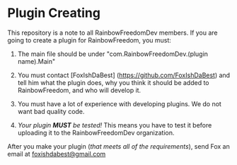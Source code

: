# Plugin Creating #

This repository is a note to all RainbowFreedomDev members. If you are going to create a plugin for RainbowFreedom, you must:

1) The main file should be under "com.RainbowFreedomDev.(plugin name).Main"

2) You must contact [FoxIshDaBest] (https://github.com/FoxIshDaBest) and tell him what the plugin does, why you think it should be added to RainbowFreedom, and who will develop it.

3) You must have a lot of experience with developing plugins. We do not want bad quality code.

4) _Your plugin ***MUST*** be tested!_ This means you have to test it before uploading it to the RainbowFreedomDev organization.

After you make your plugin (*that meets all of the requirements*), send Fox an email at foxishdabest@gmail.com

